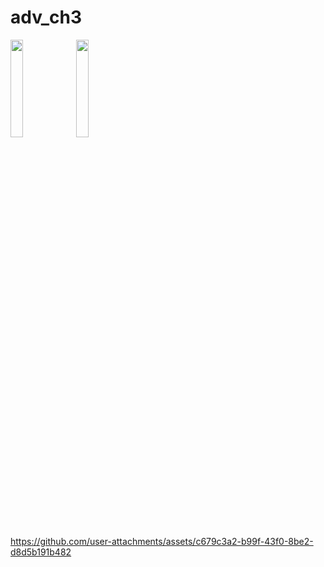 # adv_ch3

<img src = "https://github.com/user-attachments/assets/c8e57455-c97d-4a3f-ab07-bf593b79ec40" height = 20%  width = 20%>

<img src = "https://github.com/user-attachments/assets/2c439010-8b73-4e78-833e-e80529728fcf" height = 20%  width = 20%>


https://github.com/user-attachments/assets/c679c3a2-b99f-43f0-8be2-d8d5b191b482

